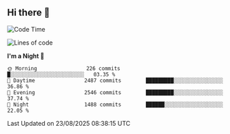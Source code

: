 ## Hi there 👋

<!--
**Wangmerlyn/Wangmerlyn** is a ✨ _special_ ✨ repository because its `README.md` (this file) appears on your GitHub profile.

Here are some ideas to get you started:

- 🔭 I’m currently working on ...
- 🌱 I’m currently learning ...
- 👯 I’m looking to collaborate on ...
- 🤔 I’m looking for help with ...
- 💬 Ask me about ...
- 📫 How to reach me: ...
- 😄 Pronouns: ...
- ⚡ Fun fact: ...
-->
<!--START_SECTION:waka-->
![Code Time](http://img.shields.io/badge/Code%20Time-510%20hrs%2034%20mins-blue)

![Lines of code](https://img.shields.io/badge/From%20Hello%20World%20I%27ve%20Written-41.6%20million%20lines%20of%20code-blue)

**I'm a Night 🦉** 

```text
🌞 Morning                226 commits         █░░░░░░░░░░░░░░░░░░░░░░░░   03.35 % 
🌆 Daytime                2487 commits        █████████░░░░░░░░░░░░░░░░   36.86 % 
🌃 Evening                2546 commits        █████████░░░░░░░░░░░░░░░░   37.74 % 
🌙 Night                  1488 commits        ██████░░░░░░░░░░░░░░░░░░░   22.05 % 
```



 Last Updated on 23/08/2025 08:38:15 UTC
<!--END_SECTION:waka-->
